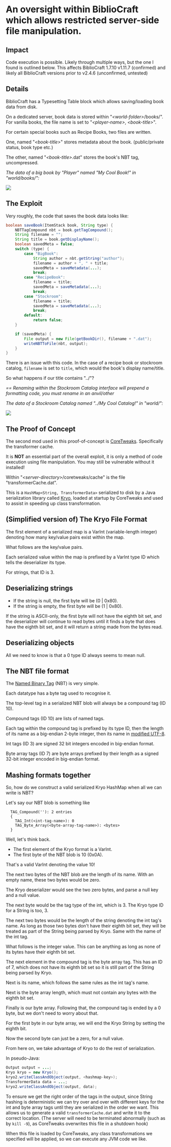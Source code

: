 # An oversight within BiblioCraft which allows restricted server-side file manipulation.



## Impact
Code execution is possible. Likely through multiple ways, but the one I found is outlined below.
This affects BiblioCraft 1.7.10 v1.11.7 (confirmed) and likely all BiblioCraft versions prior to v2.4.6 (unconfirmed, untested)


## Details
BiblioCraft has a Typesetting Table block which allows saving/loading book data from disk.

On a dedicated server, book data is stored within "*\<world-folder\>*/books/".
For vanilla books, the file name is set to "*\<player-name\>*, *\<book-title\>*".

For certain special books such as Recipe Books, two files are written.

One, named "*\<book-title\>*" stores metadata about the book. (public/private status, book type etc.)

The other, named "*\<book-title\>*.dat" stores the book's NBT tag, uncompressed.

*The data of a big book by "Player" named "My Cool Book!" in "world/books/":*

![](screenshot1.png)


## The Exploit
Very roughly, the code that saves the book data looks like:
```java
boolean saveBook(ItemStack book, String type) {
    NBTTagCompound nbt = book.getTagCompound();
    String filename = "";
    String title = book.getDisplayName();
    boolean savedMeta = false;
    switch (type) {
        case "BigBook":
            String author = nbt.getString("author");
            filename = author + ", " + title;
            savedMeta = saveMetadata(...);
            break; 
        case "RecipeBook":
            filename = title;
            savedMeta = saveMetadata(...);
            break;
        case "Stockroom":
            filename = title;
            savedMeta = saveMetadata(...);
            break;
        default:
            return false;
    }

    if (savedMeta) {
        File output = new File(getBookDir(), filename + ".dat");
        writeNBTToFile(nbt, output);
    }
}
```

There is an issue with this code.
In the case of a recipe book or stockroom catalog, `filename` is set to `title`, which would the book's display name/title.

So what happens if our title contains "../"?

*== Renaming within the Stockroom Catalog interface will prepend a formatting code, you must rename in an anvil/other*


*The data of a Stockroom Catalog named "../My Cool Catalog!" in "world/":*

![](screenshot2.png)

## The Proof of Concept

The second mod used in this proof-of-concept is [CoreTweaks](https://github.com/makamys/CoreTweaks). Specifically the transformer cache.

It is **NOT** an essential part of the overall exploit, it is only a method of code execution using file manipulation. You may still be vulnerable without it installed!


Within "*\<server-directory\>*/coretweaks/cache" is the file "transformerCache.dat".

This is a `HashMap<String, TransformerData>` serialized to disk by a Java serialization library called [Kryo](https://github.com/EsotericSoftware/kryo), loaded at startup by CoreTweaks and used to assist in speeding up class transformation.


## (Simplified version of) The Kryo File Format

The first element of a serialized map is a VarInt (variable-length integer) denoting how many key/value pairs exist within the map.

What follows are the key/value pairs.

Each serialized value within the map is prefixed by a VarInt type ID which tells the deserializer its type.

For strings, that ID is 3.  



## Deserializing strings
* If the string is null, the first byte will be (0 | 0x80).
* If the string is empty, the first byte will be (1 | 0x80).

If the string is ASCII-only, the first byte will not have the eighth bit set, and the deserializer will continue to read bytes until it finds a byte that does have the eighth bit set, and it will return a string made from the bytes read.

## Deserializing objects

All we need to know is that a 0 type ID always seems to mean null.

## The NBT file format

The [Named Binary Tag](https://wiki.vg/NBT) (NBT) is very simple.

Each datatype has a byte tag used to recognise it.

The top-level tag in a serialized NBT blob will always be a compound tag (ID 10). 

Compound tags (ID 10) are lists of named tags.

Each tag within the compound tag is prefixed by its type ID, then the length of its name as a big-endian 2-byte integer, then its name in [modified UTF-8](https://docs.oracle.com/javase/8/docs/api/java/io/DataInput.html#modified-utf-8).

Int tags (ID 3) are signed 32 bit integers encoded in big-endian format.

Byte array tags (ID 7) are byte arrays prefixed by their length as a signed 32-bit integer encoded in big-endian format.


## Mashing formats together

So, how do we construct a valid serialized Kryo HashMap when all we can write is NBT?

Let's say our NBT blob is something like
```
  TAG_Compound(''): 2 entries
  {
    TAG_Int(<int-tag-name>): 0
    TAG_Byte_Array(<byte-array-tag-name>): <bytes>
  }

```


Well, let's think back.

* The first element of the Kryo format is a VarInt.
* The first byte of the NBT blob is 10 (0x0A).

That's a valid VarInt denoting the value 10!

The next two bytes of the NBT blob are the length of its name. With an empty name, these two bytes would be zero.


The Kryo deserializer would see the two zero bytes, and parse a null key and a null value.


The next byte would be the tag type of the int, which is 3. The Kryo type ID for a String is too, 3.

The next two bytes would be the length of the string denoting the int tag's name. As long as those two bytes don't have their eighth bit set, they will be treated as part of the String being parsed by Kryo. Same with the name of the int tag.

What follows is the integer value. This can be anything as long as none of its bytes have their eighth bit set.

The next element in the compound tag is the byte array tag. This has an ID of 7, which does not have its eighth bit set so it is still part of the String being parsed by Kryo.

Next is its name, which follows the same rules as the int tag's name.

Next is the byte array length, which must not contain any bytes with the eighth bit set.

Finally is our byte array. Following that, the compound tag is ended by a 0 byte, but we don't need to worry about that.

For the first byte in our byte array, we will end the Kryo String by setting the eighth bit.

Now the second byte can just be a zero, for a null value.

From here on, we take advantage of Kryo to do the rest of serialization.

In pseudo-Java:
```java
Output output = ...;
Kryo kryo = new Kryo();
kryo2.writeClassAndObject(output, <hashmap-key>);
TransformerData data = ...;
kryo2.writeClassAndObject(output, data);
```

To ensure we get the right order of the tags in the output, since String hashing is deterministic we can try over and over with different keys for the int and byte array tags until they are serialized in the order we want. This allows us to generate a valid `transformerCache.dat` and write it to the correct location. (The server will need to be terminated abnormally (such as by `kill -9`), as CoreTweaks overwrites this file in a shutdown hook)

When this file is loaded by CoreTweaks, any class transformations we specified will be applied, so we can execute any JVM code we like.
